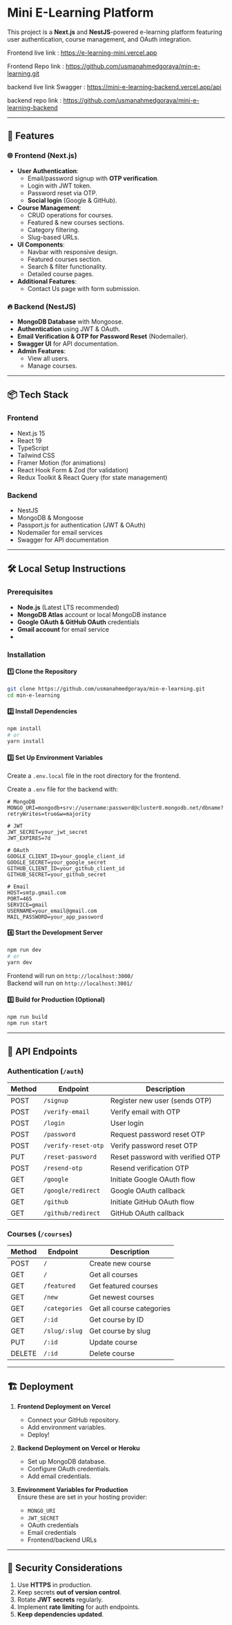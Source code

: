 # Mini E-Learning Platform

This project is a **Next.js** and **NestJS**-powered e-learning platform featuring user authentication, course management, and OAuth integration.

Frontend live link : https://e-learning-mini.vercel.app

Frontend Repo link : https://github.com/usmanahmedgoraya/min-e-learning.git

backend live link Swagger : https://mini-e-learning-backend.vercel.app/api

backend repo link : https://github.com/usmanahmedgoraya/mini-e-learning-backend

---

## 🚀 Features

### 🌐 Frontend (Next.js)
- **User Authentication**:
  - Email/password signup with **OTP verification**.
  - Login with JWT token.
  - Password reset via OTP.
  - **Social login** (Google & GitHub).
- **Course Management**:
  - CRUD operations for courses.
  - Featured & new courses sections.
  - Category filtering.
  - Slug-based URLs.
- **UI Components**:
  - Navbar with responsive design.
  - Featured courses section.
  - Search & filter functionality.
  - Detailed course pages.
- **Additional Features**:
  - Contact Us page with form submission.

### 🔥 Backend (NestJS)
- **MongoDB Database** with Mongoose.
- **Authentication** using JWT & OAuth.
- **Email Verification & OTP for Password Reset** (Nodemailer).
- **Swagger UI** for API documentation.
- **Admin Features**:
  - View all users.
  - Manage courses.

---

## 📦 Tech Stack

### Frontend
- Next.js 15
- React 19
- TypeScript
- Tailwind CSS
- Framer Motion (for animations)
- React Hook Form & Zod (for validation)
- Redux Toolkit & React Query (for state management)

### Backend
- NestJS
- MongoDB & Mongoose
- Passport.js for authentication (JWT & OAuth)
- Nodemailer for email services
- Swagger for API documentation

---

## 🛠️ Local Setup Instructions

### Prerequisites

- **Node.js** (Latest LTS recommended)
- **MongoDB Atlas** account or local MongoDB instance
- **Google OAuth & GitHub OAuth** credentials
- **Gmail account** for email service
- 



### Installation

#### 1️⃣ Clone the Repository

```sh
git clone https://github.com/usmanahmedgoraya/min-e-learning.git
cd min-e-learning
```

#### 2️⃣ Install Dependencies

```sh
npm install
# or
yarn install
```

#### 3️⃣ Set Up Environment Variables

Create a `.env.local` file in the root directory for the frontend.

Create a `.env` file for the backend with:

```env
# MongoDB
MONGO_URI=mongodb+srv://username:password@cluster0.mongodb.net/dbname?retryWrites=true&w=majority

# JWT
JWT_SECRET=your_jwt_secret
JWT_EXPIRES=7d

# OAuth
GOOGLE_CLIENT_ID=your_google_client_id
GOOGLE_SECRET=your_google_secret
GITHUB_CLIENT_ID=your_github_client_id
GITHUB_SECRET=your_github_secret

# Email
HOST=smtp.gmail.com
PORT=465
SERVICE=gmail
USERNAME=your_email@gmail.com
MAIL_PASSWORD=your_app_password
```

#### 4️⃣ Start the Development Server

```sh
npm run dev
# or
yarn dev
```

Frontend will run on `http://localhost:3000/`  
Backend will run on `http://localhost:3001/`

#### 5️⃣ Build for Production (Optional)

```sh
npm run build
npm run start
```

---

## 🔌 API Endpoints

### Authentication (`/auth`)

| Method | Endpoint           | Description                          |
|--------|--------------------|--------------------------------------|
| POST   | `/signup`          | Register new user (sends OTP)        |
| POST   | `/verify-email`    | Verify email with OTP                |
| POST   | `/login`           | User login                           |
| POST   | `/password`        | Request password reset OTP           |
| POST   | `/verify-reset-otp`| Verify password reset OTP            |
| PUT    | `/reset-password`  | Reset password with verified OTP     |
| POST   | `/resend-otp`      | Resend verification OTP              |
| GET    | `/google`          | Initiate Google OAuth flow           |
| GET    | `/google/redirect` | Google OAuth callback                |
| GET    | `/github`          | Initiate GitHub OAuth flow           |
| GET    | `/github/redirect` | GitHub OAuth callback                |

### Courses (`/courses`)

| Method | Endpoint           | Description                          |
|--------|--------------------|--------------------------------------|
| POST   | `/`                | Create new course                    |
| GET    | `/`                | Get all courses                      |
| GET    | `/featured`        | Get featured courses                 |
| GET    | `/new`             | Get newest courses                   |
| GET    | `/categories`      | Get all course categories            |
| GET    | `/:id`             | Get course by ID                     |
| GET    | `/slug/:slug`      | Get course by slug                   |
| PUT    | `/:id`             | Update course                        |
| DELETE | `/:id`             | Delete course                        |

---

## 🏗️ Deployment

1. **Frontend Deployment on Vercel**  
   - Connect your GitHub repository.
   - Add environment variables.
   - Deploy!

2. **Backend Deployment on Vercel or Heroku**  
   - Set up MongoDB database.
   - Configure OAuth credentials.
   - Add email credentials.

3. **Environment Variables for Production**  
   Ensure these are set in your hosting provider:
   - `MONGO_URI`
   - `JWT_SECRET`
   - OAuth credentials
   - Email credentials
   - Frontend/backend URLs

---

## 🔐 Security Considerations

1. Use **HTTPS** in production.
2. Keep secrets **out of version control**.
3. Rotate **JWT secrets** regularly.
4. Implement **rate limiting** for auth endpoints.
5. **Keep dependencies updated**.

